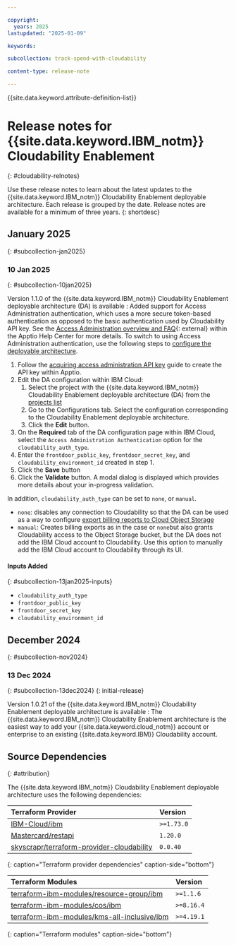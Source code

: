 ```yaml
---

copyright:
  years: 2025
lastupdated: "2025-01-09"

keywords:

subcollection: track-spend-with-cloudability

content-type: release-note

---
```




{{site.data.keyword.attribute-definition-list}}



# Release notes for {{site.data.keyword.IBM_notm}} Cloudability Enablement
{: #cloudability-relnotes}



Use these release notes to learn about the latest updates to the {{site.data.keyword.IBM_notm}} Cloudability Enablement deployable architecture. Each release is grouped by the date. Release notes are available for a minimum of three years.
{: shortdesc}


## January 2025
{: #subcollection-jan2025}

### 10 Jan 2025
{: #subcollection-10jan2025}

Version 1.1.0 of the {{site.data.keyword.IBM_notm}} Cloudability Enablement deployable architecture (DA) is available
: Added support for Access Administration authentication, which uses a more secure token-based authentication as opposed to the basic authentication used by Cloudability API key. See the [Access Administration overview and FAQ](https://help.apptio.com/en-us/frontdoor/admin-guide/eaa-api/overview-api-keys-faq.html){: external} within the Apptio Help Center for more details.
To switch to using Access Administration authentication, use the following steps to [configure the deployable architecture](/docs/secure-enterprise?topic=secure-enterprise-config-project&interface=ui).

1. Follow the [acquiring access administration API key](/docs/track-spend-with-cloudability?topic=track-spend-with-cloudability-planning#frontdoor-api-key) guide to create the API key within Apptio.
2. Edit the DA configuration within IBM Cloud:
    1. Select the project with the {{site.data.keyword.IBM_notm}} Cloudability Enablement deployable architecture (DA) from the [projects list](/projects)
    2. Go to the Configurations tab. Select the configuration corresponding to the Cloudability Enablement deployable architecture.
    3. Click the **Edit** button.
3. On the **Required** tab of the DA configuration page within IBM Cloud, select the `Access Administration Authentication` option for the `cloudability_auth_type`.
4. Enter the `frontdoor_public_key`, `frontdoor_secret_key`, and `cloudability_environment_id` created in step 1.
5. Click the **Save** button
6. Click the **Validate** button. A modal dialog is displayed which provides more details about your in-progress validation.

In addition, `cloudability_auth_type` can be set to `none`, or `manual`.

* `none`: disables any connection to Cloudability so that the DA can be used as a way to configure [export billing reports to Cloud Object Storage](/docs/account?topic=account-exporting-your-usage&interface=ui#enable-export-usage)
* `manual`: Creates billing exports as in the case or `none`but also grants Cloudability access to the Object Storage bucket, but the DA does not add the IBM Cloud account to Cloudability. Use this option to manually add the IBM Cloud account to Cloudability through its UI.

#### Inputs Added
{: #subcollection-13jan2025-inputs}

* `cloudability_auth_type`
* `frontdoor_public_key`
* `frontdoor_secret_key`
* `cloudability_environment_id`

## December 2024
{: #subcollection-nov2024}

### 13 Dec 2024
{: #subcollection-13dec2024}
{: initial-release}

Version 1.0.21 of the {{site.data.keyword.IBM_notm}} Cloudability Enablement deployable architecture is available
: The {{site.data.keyword.IBM_notm}} Cloudability Enablement architecture is the easiest way to add your {{site.data.keyword.cloud_notm}} account or enterprise to an existing {{site.data.keyword.IBM}} Cloudability account.

## Source Dependencies
{: #attribution}

The {{site.data.keyword.IBM_notm}} Cloudability Enablement deployable architecture uses the following dependencies:


| Terraform Provider | Version  |
| :----------------- | :------- |
| [IBM-Cloud/ibm](https://registry.terraform.io/providers/IBM-Cloud/ibm/latest)      | `>=1.73.0` |
| [Mastercard/restapi](https://registry.terraform.io/providers/Mastercard/restapi/latest) | `1.20.0`               |
| [skyscrapr/terraform-provider-cloudability](https://registry.terraform.io/providers/skyscrapr/cloudability/latest) | `0.0.40`               |
{: caption="Terraform provider dependencies" caption-side="bottom"}


| Terraform Modules | Version  |
| :----------------- | :------- |
| [terraform-ibm-modules/resource-group/ibm](https://registry.terraform.io/modules/terraform-ibm-modules/resource-group/ibm/latest)      | `>=1.1.6` |
| [terraform-ibm-modules/cos/ibm](https://registry.terraform.io/modules/terraform-ibm-modules/cos/ibm/latest)      | `>=8.16.4` |
| [terraform-ibm-modules/kms-all-inclusive/ibm](https://registry.terraform.io/modules/terraform-ibm-modules/kms-all-inclusive/ibm/latest)      | `>=4.19.1` |
{: caption="Terraform modules" caption-side="bottom"}
